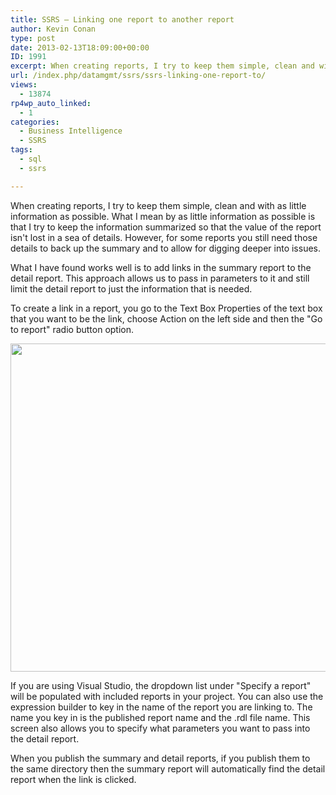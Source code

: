 ```yaml
---
title: SSRS – Linking one report to another report
author: Kevin Conan
type: post
date: 2013-02-13T18:09:00+00:00
ID: 1991
excerpt: When creating reports, I try to keep them simple, clean and with as little information as possible.
url: /index.php/datamgmt/ssrs/ssrs-linking-one-report-to/
views:
  - 13874
rp4wp_auto_linked:
  - 1
categories:
  - Business Intelligence
  - SSRS
tags:
  - sql
  - ssrs

---
```

When creating reports, I try to keep them simple, clean and with as little information as possible. What I mean by as little information as possible is that I try to keep the information summarized so that the value of the report isn't lost in a sea of details. However, for some reports you still need those details to back up the summary and to allow for digging deeper into issues.

What I have found works well is to add links in the summary report to the detail report. This approach allows us to pass in parameters to it and still limit the detail report to just the information that is needed. 

To create a link in a report, you go to the Text Box Properties of the text box that you want to be the link, choose Action on the left side and then the "Go to report" radio button option. 

<div class="image_block">
  <a href="https://lessthandot.z19.web.core.windows.net/wp-content/uploads/users/kconan/SSRS - action.JPG?mtime=1360785989"><img alt="" src="https://lessthandot.z19.web.core.windows.net/wp-content/uploads/users/kconan/SSRS - action.JPG?mtime=1360785989" width="580" height="525" /></a>
</div>

If you are using Visual Studio, the dropdown list under "Specify a report" will be populated with included reports in your project. You can also use the expression builder to key in the name of the report you are linking to. The name you key in is the published report name and the .rdl file name. This screen also allows you to specify what parameters you want to pass into the detail report.

When you publish the summary and detail reports, if you publish them to the same directory then the summary report will automatically find the detail report when the link is clicked.